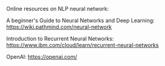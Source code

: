 Online resources on NLP neural network:

A beginner's Guide to Neural Networks and Deep Learning:
https://wiki.pathmind.com/neural-network

Introduction to Recurrent Neural Networks:
https://www.ibm.com/cloud/learn/recurrent-neural-networks

OpenAI:
https://openai.com/
